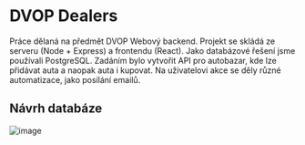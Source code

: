 # DVOP Dealers
Práce dělaná na předmět DVOP Webový backend. Projekt se skládá ze serveru (Node + Express) a frontendu (React). Jako databázové řešení jsme používali PostgreSQL. Zadáním bylo vytvořit API pro autobazar, kde lze přidávat auta a naopak auta i kupovat. Na uživatelovi akce se děly různé automatizace, jako posílání emailů. 

## Návrh databáze
![image](https://github.com/Sebight/dvop-dealership/assets/59232422/ac47d283-2524-48ce-94be-626ad0a747d4)
